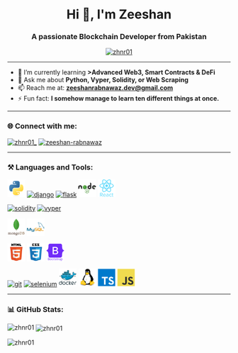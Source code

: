 <h1 align="center">Hi 👋, I'm Zeeshan</h1>
<h3 align="center">A passionate Blockchain Developer from Pakistan</h3>

<p align="center">
  <a href="https://github.com/ryo-ma/github-profile-trophy">
    <img src="https://github-profile-trophy.vercel.app/?username=zhnr01&theme=onedark&margin-w=15&margin-h=15" alt="zhnr01" />
  </a>
</p>

---

- 🌱 I’m currently learning **>Advanced Web3, Smart Contracts & DeFi**  
- 💬 Ask me about **Python, Vyper, Solidity, or Web Scraping**  
- 📫 Reach me at: **zeeshanrabnawaz.dev@gmail.com**  
- ⚡ Fun fact: **I somehow manage to learn ten different things at once.**

---

<h3 align="left">🌐 Connect with me:</h3>
<p align="left">
  <a href="https://twitter.com/zhnr01_" target="blank"><img align="center" src="https://raw.githubusercontent.com/rahuldkjain/github-profile-readme-generator/master/src/images/icons/Social/twitter.svg" alt="zhnr01_" height="30" width="40" /></a>
  <a href="https://linkedin.com/in/zeeshan-rabnawaz" target="blank"><img align="center" src="https://raw.githubusercontent.com/rahuldkjain/github-profile-readme-generator/master/src/images/icons/Social/linked-in-alt.svg" alt="zeeshan-rabnawaz" height="30" width="40" /></a>
</p>

---

<h3 align="left">⚒️ Languages and Tools:</h3>
<p align="left"> 
  <!-- Web & Backend -->
  <a href="https://www.python.org" target="_blank" rel="noreferrer"><img src="https://raw.githubusercontent.com/devicons/devicon/master/icons/python/python-original.svg" alt="python" width="40" height="40"/></a>
  <a href="https://www.djangoproject.com/" target="_blank" rel="noreferrer"><img src="https://cdn.worldvectorlogo.com/logos/django.svg" alt="django" width="40" height="40"/></a>
  <a href="https://flask.palletsprojects.com/" target="_blank" rel="noreferrer"><img src="https://github.com/user-attachments/assets/5cf2f551-0626-4dba-88fc-3d73c61a9f4b" alt="flask" width="40" height="40"/></a>
  <a href="https://nodejs.org" target="_blank" rel="noreferrer"><img src="https://raw.githubusercontent.com/devicons/devicon/master/icons/nodejs/nodejs-original-wordmark.svg" alt="nodejs" width="40" height="40"/></a>
  <a href="https://reactjs.org/" target="_blank" rel="noreferrer"><img src="https://raw.githubusercontent.com/devicons/devicon/master/icons/react/react-original-wordmark.svg" alt="react" width="40" height="40"/></a>
  
  <!-- Blockchain -->
  <a href="https://soliditylang.org/" target="_blank" rel="noreferrer"><img src="https://icons.veryicon.com/png/o/business/vscode-program-item-icon/solidity-1.png" alt="solidity" width="40" height="40"/></a>
  <a href="https://vyper.readthedocs.io/en/stable/" target="_blank" rel="noreferrer"><img src="https://docs.vyperlang.org/en/stable/_images/logo.svg" alt="vyper" width="40" height="40"/></a>

  <!-- Databases -->
  <a href="https://www.mongodb.com/" target="_blank" rel="noreferrer"><img src="https://raw.githubusercontent.com/devicons/devicon/master/icons/mongodb/mongodb-original-wordmark.svg" alt="mongodb" width="40" height="40"/></a>
  <a href="https://www.mysql.com/" target="_blank" rel="noreferrer"><img src="https://raw.githubusercontent.com/devicons/devicon/master/icons/mysql/mysql-original-wordmark.svg" alt="mysql" width="40" height="40"/></a>
  
  <!-- Frontend -->
  <a href="https://www.w3.org/html/" target="_blank" rel="noreferrer"><img src="https://raw.githubusercontent.com/devicons/devicon/master/icons/html5/html5-original-wordmark.svg" alt="html5" width="40" height="40"/></a>
  <a href="https://www.w3schools.com/css/" target="_blank" rel="noreferrer"><img src="https://raw.githubusercontent.com/devicons/devicon/master/icons/css3/css3-original-wordmark.svg" alt="css3" width="40" height="40"/></a>
  <a href="https://getbootstrap.com" target="_blank" rel="noreferrer"><img src="https://raw.githubusercontent.com/devicons/devicon/master/icons/bootstrap/bootstrap-plain-wordmark.svg" alt="bootstrap" width="40" height="40"/></a>

  <!-- Tools -->
  <a href="https://git-scm.com/" target="_blank" rel="noreferrer"><img src="https://www.vectorlogo.zone/logos/git-scm/git-scm-icon.svg" alt="git" width="40" height="40"/></a>
  <a href="https://www.selenium.dev" target="_blank" rel="noreferrer"><img src="https://raw.githubusercontent.com/detain/svg-logos/780f25886640cef088af994181646db2f6b1a3f8/svg/selenium-logo.svg" alt="selenium" width="40" height="40"/></a>
  <a href="https://www.docker.com/" target="_blank" rel="noreferrer"><img src="https://raw.githubusercontent.com/devicons/devicon/master/icons/docker/docker-original-wordmark.svg" alt="docker" width="40" height="40"/></a>
  <a href="https://www.linux.org/" target="_blank" rel="noreferrer"><img src="https://raw.githubusercontent.com/devicons/devicon/master/icons/linux/linux-original.svg" alt="linux" width="40" height="40"/></a>
  <a href="https://www.typescriptlang.org/" target="_blank" rel="noreferrer"><img src="https://raw.githubusercontent.com/devicons/devicon/master/icons/typescript/typescript-original.svg" alt="typescript" width="40" height="40"/></a>
  <a href="https://developer.mozilla.org/en-US/docs/Web/JavaScript" target="_blank" rel="noreferrer"><img src="https://raw.githubusercontent.com/devicons/devicon/master/icons/javascript/javascript-original.svg" alt="javascript" width="40" height="40"/></a>
</p>

---

<h3 align="left">📊 GitHub Stats:</h3>
<p><img align="left" src="https://github-readme-stats.vercel.app/api/top-langs?username=zhnr01&show_icons=true&locale=en&layout=compact&theme=radical" alt="zhnr01" /></p>

<p>&nbsp;<img align="center" src="https://github-readme-stats.vercel.app/api?username=zhnr01&show_icons=true&locale=en&theme=radical" alt="zhnr01" /></p>

<p><img align="center" src="https://github-readme-streak-stats.herokuapp.com/?user=zhnr01&theme=radical" alt="zhnr01" /></p>
